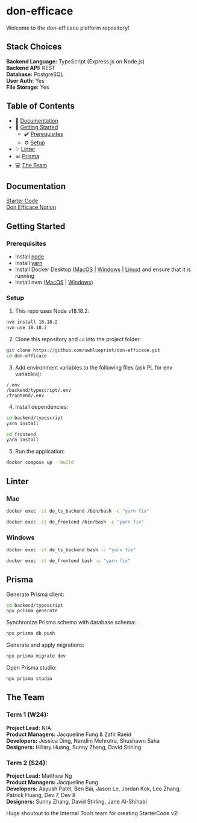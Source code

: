 # don-efficace

Welcome to the don-efficace platform repository!

## Stack Choices
**Backend Language:** TypeScript (Express.js on Node.js)<br>
**Backend API:** REST<br>
**Database:** PostgreSQL<br>
**User Auth:** Yes<br>
**File Storage:** Yes<br>

## Table of Contents
* 📝 [Documentation](#documentation)
* 👷 [Getting Started](#getting-started)
  * ✔️ [Prerequisites](#prerequisites)
  * ⚙️ [Setup](#setup)
* ✨ [Linter](#linter)
* 📊 [Prisma](#Prisma)
* 💻 [The Team](#the-team)

## Documentation

[Starter Code](https://uwblueprint.github.io/starter-code-v2)</br>
[Don Efficace Notion](https://www.notion.so/uwblueprintexecs/Engineering-bd1b37e6e8b64f6ca496a0cedfa76cdb)

## Getting Started

### Prerequisites

* Install [node](https://docs.npmjs.com/downloading-and-installing-node-js-and-npm)
* Install [yarn](https://classic.yarnpkg.com/lang/en/docs/install/)
* Install Docker Desktop ([MacOS](https://docs.docker.com/docker-for-mac/install/) | [Windows](https://docs.docker.com/desktop/install/windows-install/) | [Linux](https://docs.docker.com/engine/install/#server)) and ensure that it is running
* Install nvm ([MacOS](https://medium.com/@priscillashamin/how-to-install-and-configure-nvm-on-mac-os-43e3366c75a6) | [Windows](https://github.com/coreybutler/nvm-windows#readme))

### Setup

1. This repo uses Node v18.18.2:
```bash
nvm install 18.18.2
nvm use 18.18.2
```

2. Clone this repository and `cd` into the project folder:
```bash
git clone https://github.com/uwblueprint/don-efficace.git
cd don-efficace
```

3. Add environment variables to the following files (ask PL for env variables):
```
/.env
/backend/typescript/.env
/frontend/.env
```

4. Install dependencies:
```bash
cd backend/typescript
yarn install

cd frontend
yarn install
```

5. Run the application:
```bash
docker compose up --build
```

## Linter
### Mac
```bash
docker exec -it de_ts_backend /bin/bash -c "yarn fix"
```
```bash
docker exec -it de_frontend /bin/bash -c "yarn fix"
```

### Windows
```bash
docker exec -it de_ts_backend bash -c "yarn fix"
```
```bash
docker exec -it de_frontend bash -c "yarn fix"
```

## Prisma
Generate Prisma client:
```bash
cd backend/typescript
npx prisma generate
```

Synchronize Prisma schema with database schema:
```bash
npx prisma db push
```

Generate and apply migrations:
```bash
npx prisma migrate dev
```

Open Prisma studio:
```bash
npx prisma studio
```

## The Team
### Term 1 (W24):
**Project Lead:** N/A<br>
**Product Managers:** Jacqueline Fung & Zafir Raeid<br>
**Developers:** Jessica Ding, Nandini Mehrotra, Shushawn Saha<br>
**Designers:** Hillary Huang, Sunny Zhang, David Stirling<br>

### Term 2 (S24):
**Project Lead:** Matthew Ng<br>
**Product Managers:** Jacqueline Fung<br>
**Developers:** Aayush Patel, Ben Bai, Jason Le, Jordan Kok, Leo Zhang, Patrick Huang, Dev 7, Dev 8<br>
**Designers:** Sunny Zhang, David Stirling, Jane Al-Shihabi<br>


Huge shoutout to the Internal Tools team for creating StarterCode v2!<br>
